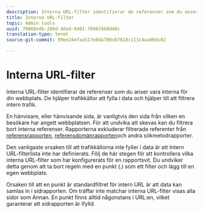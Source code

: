 ```yaml
---
description: Interna URL-filter identifierar de referenser som du anser vara interna för din webbplats. De hjälper trafikkällor att fylla i data och hjälper till att filtrera intern trafik.
title: Interna URL-filter
topic: Admin tools
uuid: 70868edb-208d-4dad-9401-70967468d40c
translation-type: tm+mt
source-git-commit: 99ee24efaa517e8da700c67818c111c4aa90dc02

---
```



# Interna URL-filter

Interna URL-filter identifierar de referenser som du anser vara interna för din webbplats. De hjälper trafikkällor att fylla i data och hjälper till att filtrera intern trafik.

En hänvisare, eller hänvisande sida, är vanligtvis den sida från vilken en besökare har angett webbplatsen. För att undvika att skevas kan du filtrera bort interna referenser. Rapporterna exkluderar filtrerade referenter från [referensrapporten](/help/components/c-variables/dimensionslist/reports-referrers.md), [referensdomänrapporten](/help/components/c-variables/dimensionslist/reports-referring-domains.md)och andra sökmetodrapporter.

Den vanligaste orsaken till att trafikkällorna inte fyller i data är att Intern URL-filterlista inte har definierats. Följ de här stegen för att kontrollera vilka interna URL-filter som har konfigurerats för en rapportsvit. Du undviker detta genom att ta bort regeln med en punkt (.) som ett filter och lägg till en egen webbplats.

Orsaken till att en punkt är standardfiltret för intern URL är att data kan samlas in i sidrapporten. Om träffar inte matchar interna URL-filter visas alla sidor som Annan. En punkt finns alltid någonstans i URL:en, vilket garanterar att sidrapporten är ifylld.
